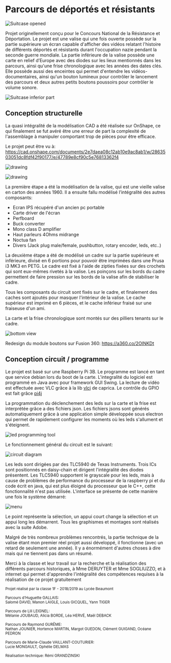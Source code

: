 # Parcours de déportés et résistants
![Suitcase opened](https://i.imgur.com/7Q7FTZM.jpg)

Projet originellement conçu pour le Concours National de la Résistance et Déportation.
Le projet est une valise qui une fois ouverte possède sur la partie supérieure un écran capable d'afficher des vidéos relatant l'histoire de différents déportés et résistants durant l'occupation nazie pendant la seconde guerre mondiale. La partie inférieure de la valise possède une carte en relief d’Europe avec des diodes sur les lieux mentionnés dans les parcours, ainsi qu'une frise chronologique avec les années des dates clés. 
Elle possède aussi des enceintes qui permet d'entendre les vidéos-documentaires, ainsi qu'un bouton lumineux pour contrôler le lancement des parcours et deux autres petits boutons poussoirs pour contrôler le volume sonore.

![Suitcase inferior part](https://i.imgur.com/cAoCVII.jpg)

## Conception structurelle
La quasi intégralité de la modélisation CAD a été réalisée sur OnShape, ce qui finalement se fut avéré être une erreur de part la complexité de l'assemblage à manipuler comportant trop de pièces pour être efficace.

Le projet peut être vu à: https://cad.onshape.com/documents/2e7daea08c12ab10e9ac8ab1/w/2863503051dc8fdf42f90177/e/47789e8cf90c5e76813362f4

![drawing](https://i.imgur.com/jm6Ic2s.png)

![drawing](https://i.imgur.com/etDDnJC.png)

La première étape a été la modélisation de la valise, qui est une vieille valise en carton des années 1960. Il a ensuite fallu modélisé l’intégralité des autres composants:

 - Ecran IPS récupéré d'un ancien pc portable
 - Carte driver de l'écran
 - Perfboard
 - Buck converter
 - Mono class D amplifier
 - Haut parleurs 4Ohms midrange
 - Noctua fan
 - Divers (Jack plug male/female, pushbutton, rotary encoder, leds, etc..)

La deuxième étape a été de modélisé un cadre sur la partie supérieure et inférieure, divisé en 6 portions pour pouvoir être imprimées dans une Prusa i3 MK3 en PETG. Le cadre est fixé à l'aide de zipties fixées sur des crochets qui sont eux-mêmes rivetés à la valise. Les poinçons sur les bords du cadre permettent de faire pression sur les bords de la valise afin de stabiliser le cadre.

Tous les composants du circuit sont fixés sur le cadre, et finalement des caches sont ajoutés pour masquer l'intérieur de la valise. Le cache supérieur est imprimé en 6 pièces, et le cache inférieur fraisé sur une fraiseuse d'un ami.

La carte et la frise chronologique sont montés sur des pilliers tenants sur le cadre.

![bottom view](https://i.imgur.com/yLeekrQ.png)

Redesign du module boutons sur Fusion 360:
https://a360.co/2OINKDt

## Conception circuit / programme
Le projet est basé sur une Raspberry Pi 3B.
Le programme est lancé en tant que service debian lors du boot de la carte.
L'integralité du logiciel est programmé en Java avec pour framework GUI Swing. La lecture de vidéo est effectuée avec VLC grâce à la lib [vlcj](https://github.com/caprica/vlcj) de caprica.
Le contrôle du GPIO est fait grâce [pi4j](https://pi4j.com/1.2/index.html)

La programmation du déclenchement des leds sur la carte et la frise est interprétée grâce a des fichiers json.
Les fichiers jsons sont générés automatiquement grâce à une application simple développée sous electron qui permet de rapidement configurer les moments où les leds s'allument et s'éteignent.

![led programming tool](https://i.imgur.com/Yf1hVsy.png)

Le fonctionnement général du circuit est le suivant:

![circuit diagram](https://i.imgur.com/lVeUvzt.png)

Les leds sont dirigées par des TLC5940 de Texas Instruments. Trois ICs sont positionnés en daisy-chain et dirigent l'intégralité des diodes présentent. Les TLC5940 supportent le grayscale pour les leds, mais à cause de problèmes de performance du processeur de la raspberry pi et du code écrit en java, qui est plus éloigné du processeur que le C++, cette fonctionnalité n'est pas utilisée.
L'interface se présente de cette manière une fois le système démarré:

![menu](https://i.imgur.com/ZJy6SyE.png)

Le point représente la sélection, un appui court change la sélection et un appui long les démarrent.
Tous les graphismes et montages sont réalisés avec la suite Adobe.

Malgré de très nombreux problèmes rencontrés, la partie technique de la valise étant mon premier réel projet aussi développé, il fonctionne (avec un retard de seulement une année). Il y a énormément d'autres choses à dire mais qui ne tiennent pas dans un résumé.

Merci à la classe et leur travail sur la recherche et la réalisation des différents parcours historiques, à Mme DERUYTER et Mme SOGLIUZZO, et à internet qui permet d'apprendre l'intégralité des compétences requises à la réalisation de ce projet gratuitement

<sub>
Projet réalisé par la classe 1F - 2018/2019 au Lycée Beaumont
<br>
<br>
Parcours d’Huguette GALLAIS:<br>
Salomé DAVID, Manon LAIGLE, Louis GICQUEL, Yann TIGER
<br>
<br>
Parcours de Lili LEIGNEL:<br>
Mélanie JOUBAUD, Alicia BORDE, Léa HERVÉ, Maël DEBACK
<br>
<br>
Parcours de Raymond GURÊME:<br>
Nathan JOUNIER, Hortence MARTIN, Margot GUEDON,
Clément GUIGAND, Océane PEDRON
<br>
<br>
Parcours de Marie-Claude VAILLANT-COUTURIER:<br>
Lucie MONGAULT, Ophélie DELMAS
<br>
<br>
Réalisation technique:
Rémi GRANDZINSKI
</sub>

